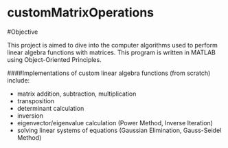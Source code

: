 customMatrixOperations
======================
#Objective

This project is aimed to dive into the computer algorithms used to perform linear algebra functions with matrices. This program is written in MATLAB using Object-Oriented Principles.

####Implementations of custom linear algebra functions (from scratch) include:

* matrix addition, subtraction, multiplication
* transposition
* determinant calculation
* inversion
* eigenvector/eigenvalue calculation (Power Method, Inverse Iteration)
* solving linear systems of equations (Gaussian Elimination, Gauss-Seidel Method)

